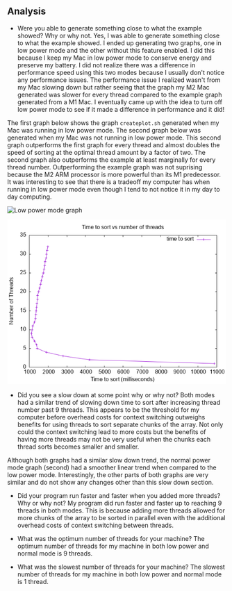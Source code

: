 ## Analysis
* Were you able to generate something close to what the example showed? Why or why not.
Yes, I was able to generate something close to what the example showed. I ended
up generating two graphs, one in low power mode and the other without this 
feature enabled. I did this because I keep my Mac in low power mode to conserve
energy and preserve my battery. I did not realize there was a difference in
performance speed using this two modes because I usually don't notice any 
performance issues. The performance issue I realized wasn't from my Mac
slowing down but rather seeing that the graph my M2 Mac generated was slower
for every thread compared to the example graph generated from a M1 Mac. I
eventually came up with the idea to turn off low power mode to see if it made
a difference in performance and it did!

The first graph below shows the graph `createplot.sh` generated when my Mac 
was running in low power mode. The second graph below was generated when my
Mac was not running in low power mode. This second graph outperforms the first
graph for every thread and almost doubles the speed of sorting at the optimal
thread amount by a factor of two. The second graph also outperforms the example
at least marginally for every thread number. Outperforming the example graph
was not suprising because the M2 ARM processor is more powerful than its M1
predecessor. It was interesting to see that there is a tradeoff my computer
has when running in low power mode even though I tend to not notice it in my
day to day computing.

![Low power mode graph](./student_plot_power_save.png)

![Normal modegraph](./student_plot.png)

* Did you see a slow down at some point why or why not?
Both modes had a similar trend of slowing down time to sort after increasing
thread number past 9 threads. This appears to be the threshold for 
my computer before overhead costs for context switching outweighs benefits
for using threads to sort separate chunks of the array. Not only could the
context switching lead to more costs but the benefits of having more threads
may not be very useful when the chunks each thread sorts becomes smaller and
smaller.

Although both graphs had a similar slow down trend, the normal power mode
graph (second) had a smoother linear trend when compared to the low power mode.
Interestingly, the other parts of both graphs are very similar and do not show
any changes other than this slow down section.
 
* Did your program run faster and faster when you added more threads? Why or why not?
My program did run faster and faster up to reaching 9 threads in both modes. 
This is because adding more threads allowed for more chunks of the array to
be sorted in parallel even with the additional overhead costs of context 
switching between threads.
 
* What was the optimum number of threads for your machine?
The optimum number of threads for my machine in both low power and normal mode
is 9 threads.
 
* What was the slowest number of threads for your machine?
The slowest number of threads for my machine in both low power and normal mode
is 1 thread. 
